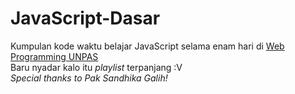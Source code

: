 # JavaScript-Dasar
Kumpulan kode waktu belajar JavaScript selama enam hari di <a href="https://www.youtube.com/watch?v=JtESnohPUIw&list=PLFIM0718LjIWXagluzROrA-iBY9eeUt4w&index=44">Web Programming UNPAS</a><br>Baru nyadar kalo itu <i>playlist</i> terpanjang :V<br>
<i>Special thanks to Pak Sandhika Galih!</i>

